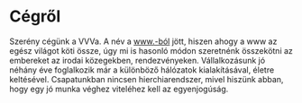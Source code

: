 # Cégről

Szerény cégünk a VVVa. A név a www.-ból jött, hiszen ahogy a www az egész világot köti össze, úgy mi is hasonló módon szeretnénk összekötni az embereket az irodai közegekben, rendezvényeken.
Vállalkozásunk jó néhány éve foglalkozik már a különböző hálózatok kialakításával, életre keltésével.
Csapatunkban nincsen hierchiarendszer, mivel hiszünk abban, hogy egy jó munka véghez viteléhez kell az egyenjogúság.
